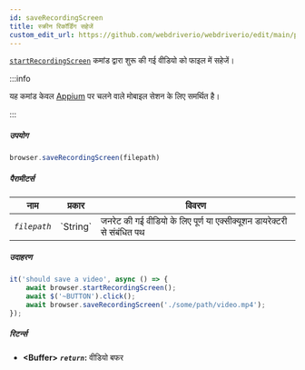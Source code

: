```yaml
---
id: saveRecordingScreen
title: स्क्रीन रिकॉर्डिंग सहेजें
custom_edit_url: https://github.com/webdriverio/webdriverio/edit/main/packages/webdriverio/src/commands/browser/saveRecordingScreen.ts
---
```


[`startRecordingScreen`](/docs/api/appium#startrecordingscreen) कमांड द्वारा शुरू की गई वीडियो को फाइल में सहेजें।

:::info

यह कमांड केवल [Appium](https://appium.github.io/appium.io/docs/en/commands/device/recording-screen/start-recording-screen/) पर चलने वाले मोबाइल सेशन के लिए समर्थित है।

:::

##### उपयोग

```js
browser.saveRecordingScreen(filepath)
```

##### पैरामीटर्स

<table>
  <thead>
    <tr>
      <th>नाम</th><th>प्रकार</th><th>विवरण</th>
    </tr>
  </thead>
  <tbody>
    <tr>
      <td><code><var>filepath</var></code></td>
      <td>`String`</td>
      <td>जनरेट की गई वीडियो के लिए पूर्ण या एक्सीक्यूशन डायरेक्टरी से संबंधित पथ</td>
    </tr>
  </tbody>
</table>

##### उदाहरण

```js title="saveRecordingScreen.js"
it('should save a video', async () => {
    await browser.startRecordingScreen();
    await $('~BUTTON').click();
    await browser.saveRecordingScreen('./some/path/video.mp4');
});
```

##### रिटर्न्स

- **&lt;Buffer&gt;**
            **<code><var>return</var></code>:**             वीडियो बफर